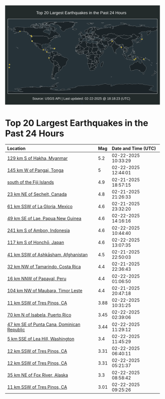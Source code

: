 ![Map](./map.png)

# Top 20 Largest Earthquakes in the Past 24 Hours

| Location | Mag | Date and Time (UTC) |
|:---|:---|:---|
| [129 km S of Hakha, Myanmar](https://earthquake.usgs.gov/earthquakes/eventpage/us7000pffe) | 5.2 | 02-22-2025 10:33:29 |
| [145 km W of Pangai, Tonga](https://earthquake.usgs.gov/earthquakes/eventpage/us7000pfg3) | 5 | 02-22-2025 12:44:01 |
| [south of the Fiji Islands](https://earthquake.usgs.gov/earthquakes/eventpage/us7000pfb3) | 4.9 | 02-21-2025 18:57:15 |
| [23 km NE of Sechelt, Canada](https://earthquake.usgs.gov/earthquakes/eventpage/us7000pfbs) | 4.8 | 02-21-2025 21:26:33 |
| [61 km SSW of La Gloria, Mexico](https://earthquake.usgs.gov/earthquakes/eventpage/us7000pfcg) | 4.6 | 02-21-2025 23:32:20 |
| [49 km SE of Lae, Papua New Guinea](https://earthquake.usgs.gov/earthquakes/eventpage/us7000pfgg) | 4.6 | 02-22-2025 14:16:16 |
| [241 km S of Ambon, Indonesia](https://earthquake.usgs.gov/earthquakes/eventpage/us7000pffg) | 4.6 | 02-22-2025 10:44:40 |
| [117 km S of Honchō, Japan](https://earthquake.usgs.gov/earthquakes/eventpage/us7000pfg9) | 4.6 | 02-22-2025 13:07:35 |
| [41 km SSW of Ashkāsham, Afghanistan](https://earthquake.usgs.gov/earthquakes/eventpage/us7000pfc9) | 4.5 | 02-21-2025 22:50:03 |
| [32 km NW of Tamarindo, Costa Rica](https://earthquake.usgs.gov/earthquakes/eventpage/us7000pfcj) | 4.4 | 02-21-2025 22:36:43 |
| [16 km NNW of Papayal, Peru](https://earthquake.usgs.gov/earthquakes/eventpage/us7000pfdh) | 4.4 | 02-22-2025 01:06:50 |
| [104 km NW of Maubara, Timor Leste](https://earthquake.usgs.gov/earthquakes/eventpage/us7000pfbi) | 4.4 | 02-21-2025 20:47:18 |
| [11 km SSW of Tres Pinos, CA](https://earthquake.usgs.gov/earthquakes/eventpage/nc75137161) | 3.88 | 02-22-2025 10:31:25 |
| [70 km N of Isabela, Puerto Rico](https://earthquake.usgs.gov/earthquakes/eventpage/pr2025053000) | 3.45 | 02-22-2025 02:39:06 |
| [47 km SE of Punta Cana, Dominican Republic](https://earthquake.usgs.gov/earthquakes/eventpage/pr71473308) | 3.44 | 02-22-2025 11:29:12 |
| [5 km SSE of Lea Hill, Washington](https://earthquake.usgs.gov/earthquakes/eventpage/uw62076946) | 3.4 | 02-22-2025 11:45:29 |
| [12 km SSW of Tres Pinos, CA](https://earthquake.usgs.gov/earthquakes/eventpage/nc75137061) | 3.31 | 02-22-2025 06:40:11 |
| [12 km SSW of Tres Pinos, CA](https://earthquake.usgs.gov/earthquakes/eventpage/nc75137021) | 3.31 | 02-22-2025 05:21:37 |
| [35 km NE of Fox River, Alaska](https://earthquake.usgs.gov/earthquakes/eventpage/ak0252fsldr0) | 3.3 | 02-22-2025 08:58:42 |
| [11 km SSW of Tres Pinos, CA](https://earthquake.usgs.gov/earthquakes/eventpage/nc75137131) | 3.01 | 02-22-2025 09:25:26 |
